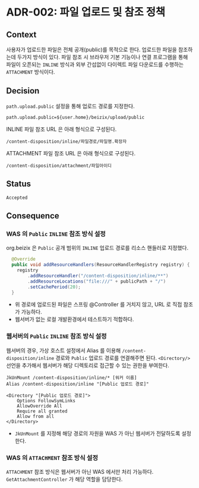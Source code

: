 # **ADR-002:** 파일 업로드 및 참조 정책

## Context

사용자가 업로드한 파일은 전체 공개(public)를 목적으로 한다. 업로드한 파일을 참조하는데 두가지 방식이 있다. 파일 참조 시
브라우저 기본 기능이나 연결 프로그램을 통해 파일이 오픈되는 `INLINE` 방식과 
외부 간섭없이 다이렉트 파일 다운로드를 수행하는 `ATTACHMENT` 방식이다.

## Decision

`path.upload.public` 설정을 통해 업로드 경로를 지정한다. 
```properties
path.upload.public=${user.home}/beizix/upload/public
```


INLINE 파일 참조 URL 은 아래 형식으로 구성된다. 
```
/content-disposition/inline/파일경로/파일명.확장자
```

ATTACHMENT 파일 참조 URL 은 아래 형식으로 구성된다.
```
/content-disposition/attachment/파일아이디
```

## Status
`Accepted`

## Consequence

### WAS 의 `Public` `INLINE` 참조 방식 설정
org.beizix 은 `Public` 공개 범위의 `INLINE` 업로드 경로를 리소스 핸들러로 지정했다. 

```java
  @Override
  public void addResourceHandlers(ResourceHandlerRegistry registry) {
    registry
        .addResourceHandler("/content-disposition/inline/**")
        .addResourceLocations("file:///" + publicPath + "/")
        .setCachePeriod(20);
  }
```
* 위 경로에 업로드된 파일은 스프링 @Controller 를 거치지 않고, URL 로 직접 참조가 가능하다.
* 웹서버가 없는 로컬 개발환경에서 테스트하기 적합하다.

### 웹서버의 `Public` `INLINE` 참조 방식 설정
웹서버의 경우, 가상 호스트 설정에서 Alias 를 이용해 `/content-disposition/inline` 경로와 `Public` 업로드 경로를 
연결해주면 된다. `<Directory/>` 선언을 추가해서 웹서버가 해당 디렉토리로 접근할 수 있는 권한을 부여한다.
  
```
JkUnMount /content-disposition/inline/* [워커 이름]
Alias /content-disposition/inline "[Public 업로드 경로]"

<Directory "[Public 업로드 경로]">
    Options FollowSymLinks
    AllowOverride All
    Require all granted
    Allow from all
</Directory>
```
* `JkUnMount` 를 지정해 해당 경로의 자원을 WAS 가 아닌 웹서버가 전달하도록 설정한다.

### WAS 의 `ATTACHMENT` 참조 방식 설정

`ATTACHMENT` 참조 방식은 웹서버가 아닌 WAS 에서만 처리 가능하다. 
`GetAttachmentController` 가 해당 역할을 담당한다.